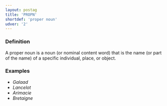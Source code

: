 ```yaml
---
layout: postag
title: 'PROPN'
shortdef: 'proper noun'
udver: '2'
---
```


### Definition

A proper noun is a noun (or nominal content word) that is the name (or part of the name) of a specific individual, place, or object.

### Examples

- _Galaad_
- _Lancelot_
- _Arimacie_
- _Bretaigne_
<!-- Interlanguage links updated Út zář 29 18:40:47 CEST 2020 -->
